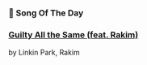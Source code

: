 ### 🎵 Song Of The Day

### [Guilty All the Same (feat. Rakim)](https://open.spotify.com/track/6L5QMBrydoaapTDMQ0Anui)

by Linkin Park, Rakim
